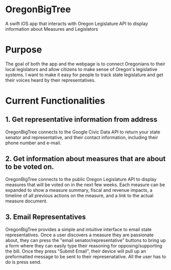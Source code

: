 # OregonBigTree
A swift iOS app that interacts with Oregon Legislature API to display information about Measures and Legislators 


# Purpose

The goal of both the app and the webpage is to connect Oregonians to their local legislators and allow citizens 
to make sense of Oregon's legislative systems.  I want to make it easy for people to track state legislature and 
get their voices heard by their representatives.

# Current Functionalities

## 1.  Get representative information from address

OregonBigTree connects to the Google Civic Data API to return your state senator and representative, and their contact information,
including their phone number and e-mail.

## 2. Get information about measures that are about to be voted on.

OregonBigTree connects to the public Oregon Legislature API to display measures that will be voted on in the next few weeks. Each measure can be expanded
to show a measure summary, fiscal and revenue impacts, a timeline of all previous actions on the measure, and a link to the actual measure document.

## 3. Email Representatives

OregonBigTree provides a simple and intuitive interface to email state representatives.  Once a user discovers a measure they are passionate about,
they can press the "email senator/representative" buttons to bring up a form where they can easily type their reasoning for opposing/supporting
the bill.  Once they press "Submit Email", their device will pull up an preformatted message to be sent to their represenatative.  All the user has to do is press send.
